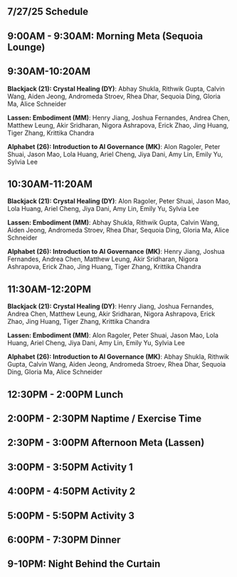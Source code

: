 ## 7/27/25 Schedule

## 9:00AM - 9:30AM: Morning Meta (Sequoia Lounge)
## 9:30AM-10:20AM

**Blackjack (21): Crystal Healing (DY)**: Abhay Shukla, Rithwik Gupta, Calvin Wang, Aiden Jeong, Andromeda Stroev, Rhea Dhar, Sequoia Ding, Gloria Ma, Alice Schneider

**Lassen: Embodiment (MM)**: Henry Jiang, Joshua Fernandes, Andrea Chen, Matthew Leung, Akir Sridharan, Nigora Ashrapova, Erick Zhao, Jing Huang, Tiger Zhang, Krittika Chandra

**Alphabet (26): Introduction to AI Governance (MK)**: Alon Ragoler, Peter Shuai, Jason Mao, Lola Huang, Ariel Cheng, Jiya Dani, Amy Lin, Emily Yu, Sylvia Lee

## 10:30AM-11:20AM

**Blackjack (21): Crystal Healing (DY)**: Alon Ragoler, Peter Shuai, Jason Mao, Lola Huang, Ariel Cheng, Jiya Dani, Amy Lin, Emily Yu, Sylvia Lee

**Lassen: Embodiment (MM)**: Abhay Shukla, Rithwik Gupta, Calvin Wang, Aiden Jeong, Andromeda Stroev, Rhea Dhar, Sequoia Ding, Gloria Ma, Alice Schneider

**Alphabet (26): Introduction to AI Governance (MK)**: Henry Jiang, Joshua Fernandes, Andrea Chen, Matthew Leung, Akir Sridharan, Nigora Ashrapova, Erick Zhao, Jing Huang, Tiger Zhang, Krittika Chandra


## 11:30AM-12:20PM

**Blackjack (21): Crystal Healing (DY)**: Henry Jiang, Joshua Fernandes, Andrea Chen, Matthew Leung, Akir Sridharan, Nigora Ashrapova, Erick Zhao, Jing Huang, Tiger Zhang, Krittika Chandra

**Lassen: Embodiment (MM)**: Alon Ragoler, Peter Shuai, Jason Mao, Lola Huang, Ariel Cheng, Jiya Dani, Amy Lin, Emily Yu, Sylvia Lee

**Alphabet (26): Introduction to AI Governance (MK)**: Abhay Shukla, Rithwik Gupta, Calvin Wang, Aiden Jeong, Andromeda Stroev, Rhea Dhar, Sequoia Ding, Gloria Ma, Alice Schneider


## 12:30PM - 2:00PM Lunch
## 2:00PM - 2:30PM Naptime / Exercise Time
## 2:30PM - 3:00PM Afternoon Meta (Lassen)
## 3:00PM - 3:50PM Activity 1
## 4:00PM - 4:50PM Activity 2
## 5:00PM - 5:50PM Activity 3
## 6:00PM - 7:30PM Dinner
## 9-10PM: Night Behind the Curtain
